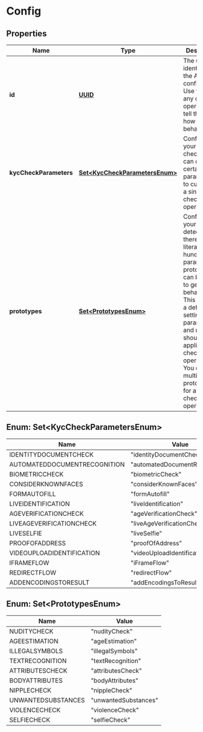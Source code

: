 

# Config

## Properties

Name | Type | Description | Notes
------------ | ------------- | ------------- | -------------
**id** | [**UUID**](UUID.md) | The unique identifier for the AI configuration. Use this for any check operation to tell the AI how to behave. |  [optional]
**kycCheckParameters** | [**Set&lt;KycCheckParametersEnum&gt;**](#Set&lt;KycCheckParametersEnum&gt;) | Configures your kyc checks. You can combine certain parameters to customize a single check operation. |  [optional]
**prototypes** | [**Set&lt;PrototypesEnum&gt;**](#Set&lt;PrototypesEnum&gt;) | Configures your detection. As there are literally hundreds of parameters, prototypes can be used to get useful behaviour. This includes a default setting for parameters and rules that should be applied to the check operations. You can use multiple prototypes for a single check operation. |  [optional]


## Enum: Set&lt;KycCheckParametersEnum&gt;

Name | Value
---- | -----
IDENTITYDOCUMENTCHECK | &quot;identityDocumentCheck&quot;
AUTOMATEDDOCUMENTRECOGNITION | &quot;automatedDocumentRecognition&quot;
BIOMETRICCHECK | &quot;biometricCheck&quot;
CONSIDERKNOWNFACES | &quot;considerKnownFaces&quot;
FORMAUTOFILL | &quot;formAutofill&quot;
LIVEIDENTIFICATION | &quot;liveIdentification&quot;
AGEVERIFICATIONCHECK | &quot;ageVerificationCheck&quot;
LIVEAGEVERIFICATIONCHECK | &quot;liveAgeVerificationCheck&quot;
LIVESELFIE | &quot;liveSelfie&quot;
PROOFOFADDRESS | &quot;proofOfAddress&quot;
VIDEOUPLOADIDENTIFICATION | &quot;videoUploadIdentification&quot;
IFRAMEFLOW | &quot;iFrameFlow&quot;
REDIRECTFLOW | &quot;redirectFlow&quot;
ADDENCODINGSTORESULT | &quot;addEncodingsToResult&quot;


## Enum: Set&lt;PrototypesEnum&gt;

Name | Value
---- | -----
NUDITYCHECK | &quot;nudityCheck&quot;
AGEESTIMATION | &quot;ageEstimation&quot;
ILLEGALSYMBOLS | &quot;illegalSymbols&quot;
TEXTRECOGNITION | &quot;textRecognition&quot;
ATTRIBUTESCHECK | &quot;attributesCheck&quot;
BODYATTRIBUTES | &quot;bodyAttributes&quot;
NIPPLECHECK | &quot;nippleCheck&quot;
UNWANTEDSUBSTANCES | &quot;unwantedSubstances&quot;
VIOLENCECHECK | &quot;violenceCheck&quot;
SELFIECHECK | &quot;selfieCheck&quot;




